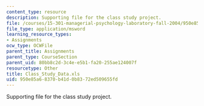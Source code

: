 ```yaml
---
content_type: resource
description: Supporting file for the class study project.
file: /courses/15-301-managerial-psychology-laboratory-fall-2004/950e85a68370b41d0b8372ed509655fd_Class_Study_Data.xls
file_type: application/msword
learning_resource_types:
- Assignments
ocw_type: OCWFile
parent_title: Assignments
parent_type: CourseSection
parent_uid: 80bb8c2d-3c4e-e5b1-fa20-255ae124007f
resourcetype: Other
title: Class_Study_Data.xls
uid: 950e85a6-8370-b41d-0b83-72ed509655fd
---
```

Supporting file for the class study project.

